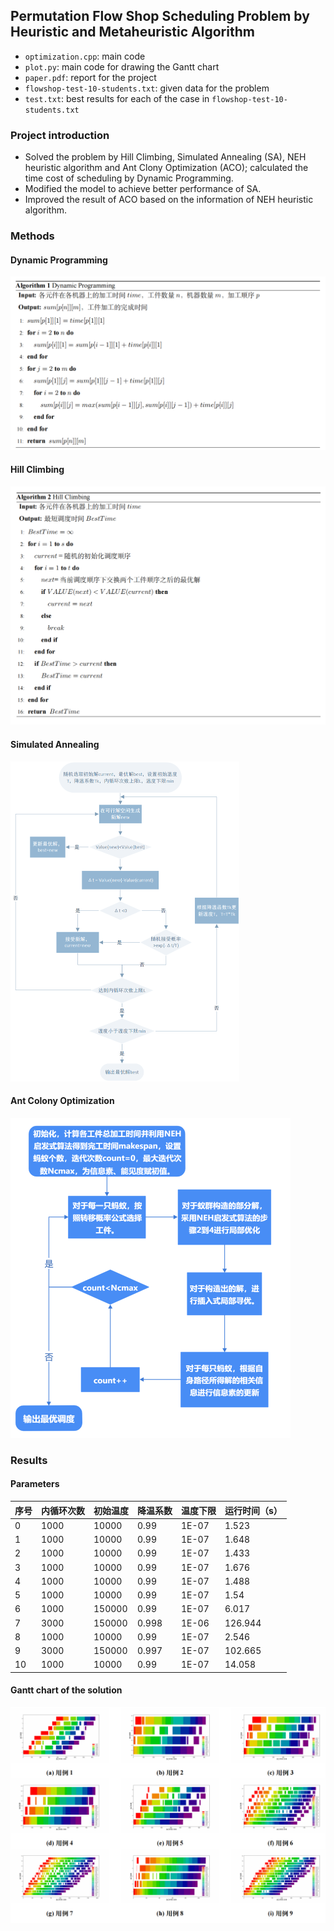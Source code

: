 ## **Permutation Flow Shop Scheduling Problem by Heuristic and Metaheuristic Algorithm**

- `optimization.cpp`: main code
- `plot.py`: main code for drawing the Gantt chart
- `paper.pdf`: report for the project
- `flowshop-test-10-students.txt`: given data for the problem
- `test.txt`: best results for each of the case in `flowshop-test-10-students.txt`

### Project introduction

- Solved the problem by Hill Climbing, Simulated Annealing (SA), NEH heuristic algorithm and Ant Clony Optimization (ACO); calculated the time cost of scheduling by Dynamic Programming.
- Modified the model to achieve better performance of SA.
- Improved the result of ACO based on the information of NEH heuristic algorithm.

### Methods

#### Dynamic Programming

<img src="img/DP.png" alt="DP" style="zoom:50%;" />

#### Hill Climbing

<img src="img/HC.png" alt="HC" style="zoom:50%;" />

#### Simulated Annealing

<img src="img/SA.png" alt="SA" style="zoom: 50%;" />

#### Ant Colony Optimization

<img src="img/ACO.png" alt="ACO" style="zoom:50%;" />

### Results

#### Parameters

| 序号 | 内循环次数 | 初始温度 | 降温系数 | 温度下限 | 运行时间（s） |
| ---- | ---------- | -------- | -------- | -------- | ------------- |
| 0    | 1000       | 10000    | 0.99     | 1E-07    | 1.523         |
| 1    | 1000       | 10000    | 0.99     | 1E-07    | 1.648         |
| 2    | 1000       | 10000    | 0.99     | 1E-07    | 1.433         |
| 3    | 1000       | 10000    | 0.99     | 1E-07    | 1.676         |
| 4    | 1000       | 10000    | 0.99     | 1E-07    | 1.488         |
| 5    | 1000       | 10000    | 0.99     | 1E-07    | 1.54          |
| 6    | 1000       | 150000   | 0.99     | 1E-07    | 6.017         |
| 7    | 3000       | 150000   | 0.998    | 1E-06    | 126.944       |
| 8    | 1000       | 10000    | 0.99     | 1E-07    | 2.546         |
| 9    | 3000       | 150000   | 0.997    | 1E-07    | 102.665       |
| 10   | 1000       | 10000    | 0.99     | 1E-07    | 14.058        |

#### Gantt chart of the solution

<img src="img/gantt.png" alt="gantt" style="zoom:50%;" />
